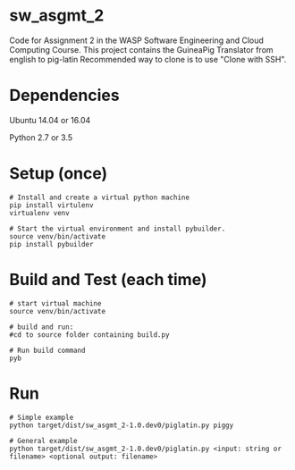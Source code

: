 # sw_asgmt_2
Code for Assignment 2 in the WASP Software Engineering and Cloud Computing Course.
This project contains the GuineaPig Translator from english to pig-latin
Recommended way to clone is to use "Clone with SSH".

# Dependencies
Ubuntu 14.04 or 16.04

Python 2.7 or 3.5

# Setup (once)
```
# Install and create a virtual python machine
pip install virtulenv
virtualenv venv 

# Start the virtual environment and install pybuilder.
source venv/bin/activate
pip install pybuilder
```
# Build and Test (each time)
```
# start virtual machine
source venv/bin/activate

# build and run:
#cd to source folder containing build.py

# Run build command
pyb
```

# Run
```
# Simple example
python target/dist/sw_asgmt_2-1.0.dev0/piglatin.py piggy

# General example
python target/dist/sw_asgmt_2-1.0.dev0/piglatin.py <input: string or filename> <optional output: filename>
```
